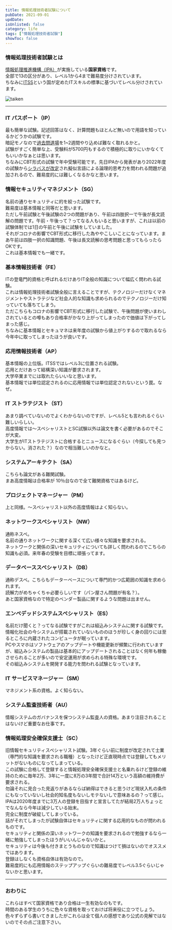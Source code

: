 ```yaml
---
title: 情報処理技術者試験について
pubDate: 2021-09-01
updDate: 
isUnlisted: false
category: life
tags: ["情報処理技術者試験"]
showToc: false
---
```


### 情報処理技術者試験とは

[情報処理推進機構（IPA）](https://www.ipa.go.jp/)が実施している**国家資格**です。  
全部で13の区分があり、レベル1から4まで難易度分けされています。  
ちなみに[ITSS](https://www.ipa.go.jp/files/000010085.pdf)という国が定めたITスキルの標準に基づいてレベル分けされています。

![taiken](/static/images/blog/ipa-shiken/taikei.png)

---

### IT パスポート（IP）

最も簡単な試験。記述回答はなく、計算問題もほとんど無いので用語を知っているかどうかの試験です。  
暗記モノなので[過去問道場](https://www.itpassportsiken.com/ipkakomon.php)を1~2週間やり込めば難なく取れるかと。  
試験がすごく簡単な上、受験料が5700円もするので積極的に取りにいかなくてもいいかなぁとは思います。  
ちなみにCBT形式の試験で年中受験可能です。先日IPAから発表があり2022年度の試験から[シラバスが改定](https://www.jitec.ipa.go.jp/1_00topic/topic_20211008.html)され擬似言語による論理的思考力を問われる問題が追加されるので、難易度的には難しくなるかなと思います。

### 情報セキュリティマネジメント（SG）

名前の通りセキュリティに的を絞った試験です。  
難易度は基本情報と同等だと思います。  
ただし午前試験と午後試験の2つの問題があり、午前は四肢択一で午後が長文読解の問題です。午前・午後って？ってなる人もいると思いますが、これは以前の試験体制では1日の午前と午後に試験をしていました。  
それがコロナの影響でCBT形式に移行した為ややこしいことになっています。まあ午前は四肢一択の知識問題、午後は長文読解の思考問題と思ってもらったらOKです。  
これは基本情報でも一緒です。

### 基本情報技術者（FE）

ITの登竜門的資格と呼ばれるだけありIT全般の知識について幅広く問われる試験。  
これは情報処理技術者試験全般に言えることですが、テクノロジーだけなくマネジメントやストラテジなど社会人的な知識も求められるのでテクノロジーだけ知っていても落ちてしまう。  
ただこちらもコロナの影響でCBT形式に移行した試験で、午後問題が使いまわしされているとの噂もあり合格率がかなり上がってしまったので価値は下がってしまった感じ。  
ちなみに基本情報とセキュマネは来年度の試験から値上がりするので取れるなら今年中に取ってしまったほうが良いです。

### 応用情報技術者（AP）

基本情報の上位版。ITSSではレベル3に位置される試験。  
応用とだけあって結構深い知識が要求されます。  
大学卒業までには取れたらいいなと思います。  
基本情報では単位認定されるのに応用情報では単位認定されないという罠。なぜ。

### IT ストラテジスト（ST）

あまり調べていないのでよくわからないのですが、レベル5とも言われるぐらい難しいらしい。  
高度情報では～スペシャリストとSC試験以外は論文を書く必要があるのでそこが大変。  
大学生がITストラテジストに合格するとニュースになるぐらい（今探しても見つからない。消された？）なので相当難しいのかなと。

### システムアーキテクト（SA）

こちらも論文がある難関試験。  
まあ高度情報は合格率が 10％台なので全て難関資格ではあるけど。

### プロジェクトマネージャー（PM）

上と同様。～スペシャリスト以外の高度情報はよく知らない。

### ネットワークスペシャリスト（NW）

通称ネスペ。  
名前の通りネットワークに関する深くて広い様々な知識を要求される。  
ネットワークと関係の深いセキュリティについても詳しく問われるのでこちらの知識も必須。来年春の受験を目標に頑張ってます。

### データベーススペシャリスト（DB）

通称デスペ。こちらもデーターベースについて専門的かつ広範囲の知識を求められます。  
読解力がめちゃくちゃ必要らしいです（パン屋さん問題が有名？）。  
あと国家資格なので特定のベンダー製品に関するような問題は出ません。

### エンベデッドシステムスペシャリスト（ES）

名前だけ聞くと？ってなる試験ですがこれは組込みシステムに関する試験です。  
情報化社会の今システムが搭載されていないもののほうが珍しく身の回りには至るところに内蔵されたコンピュータが眠っています。  
PCやスマホはソフトウェアのアップデートや機能更新が頻繁に行われていますが、組込みシステムの製品は基本的にアップデートされることはなく何年も稼働させられることが多いので安定運用が求められる特殊な環境です。  
その組込みシステムを開発する能力を問われる試験となっています。

### IT サービスマネージャー（SM）

マネジメント系の資格。よく知らない。

### システム監査技術者（AU）

情報システムのガバナンスを保つシステム監査人の資格。あまり注目されることはないけど重要なお仕事です。

### 情報処理安全確保支援士（SC）

旧情報セキュリティスペシャリスト試験。3年ぐらい前に制度が改定されて士業（専門的な知識を要求される職種）となったけど正直現時点では登録してもメリットがないものになってしまっている。  
この試験に合格して登録すると情報処理安全確保支援士と名乗れるけど登録の維持のために毎年2万、3年に一度に8万の3年間で合計14万という高額の維持費が要求される。  
勿論それに見合った見返りがあるならば納得はできると思うけど現状入札の条件にもなっていないし社会的知名度もないしモテないしで意味あるの？って感じ。  
IPAは2020年度までに3万人の登録を目指すと宣言してたが結局2万人ちょっとでなんなら今年は減少している始末。  
完全に制度が破綻してしまっている。  
話がそれてしまったが試験自体はセキュリティに関する応用的なものが問われるものです。  
セキュリティと関係の深いネットワークの知識を要求されるので勉強するなら一緒に勉強してしまったほうがいいんじゃないかと。  
セキュリティは今後も付きまとうものなので知識はつけて損はないのでオススメではあります。  
登録はしなくも資格自体は有効なので。  
難易度的にも応用情報のステップアップぐらいの難易度でレベル3.5ぐらいじゃないかと思います。

---

### おわりに

これらはすべて国家資格であり合格は一生有効なのもです。  
時間のある学生のうちに色々な資格を取っておけば将来役に立つでしょう。  
色々ずらずら書いてきましたがこれらは全て個人の感想であり公式の見解ではないのでその点ご注意下さい。
